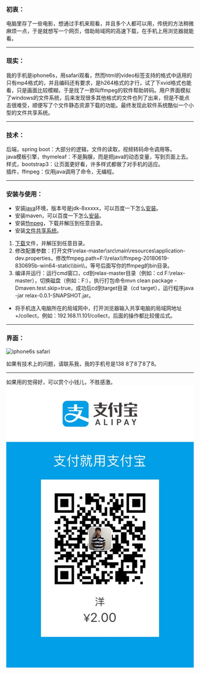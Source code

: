 ### 初衷：
电脑里存了一些电影，想通过手机来观看，并且多个人都可以用，传统的方法稍微麻烦一点，于是就想写一个网页，借助局域网的高速下载，在手机上用浏览器就能看。

---
### 现实：
我的手机是iphone6s，用safari观看，然而html的video标签支持的格式中适用的只有mp4格式的，并且编码还有要求，是h264格式的才行，试了下xvid格式也能看，只是画面比较模糊，于是找了一款叫ffmpeg的软件帮助转码。用户界面模拟了windows的文件系统，后来发现很多其他格式的文件也列了出来，但是不能点击很难受，顺便写了个文件静态资源下载的功能。最终发现此软件系统酷似一个小型的文件共享系统。

---
### 技术：
后端，spring boot：大部分的逻辑，文件的读取，视频转码命令调用等。  
java模板引擎，thymeleaf：不是胸腺，而是把java的动态变量，写到页面上去。  
样式，bootstrap3：让页面更好看，许多样式都做了对手机的适应。  
插件，ffmpeg：仅用java调用了命令，无编程。

---
### 安装与使用：
* 安装[java](http://www.oracle.com/technetwork/java/javase/downloads/jdk8-downloads-2133151.html)环境，版本号是jdk-8xxxxx，可以百度一下怎么[安装](https://jingyan.baidu.com/article/0202781175839b1bcc9ce529.html)。
* 安装maven，可以百度一下怎么[安装](https://jingyan.baidu.com/article/6c67b1d646ae842786bb1e7a.html)。
* 安装[ffmpeg](https://ffmpeg.zeranoe.com/builds/)，下载并解压到任意目录。
* 安装[文件共享系统](https://github.com/gitadmini/relax)。
 1. [下载](https://github.com/gitadmini/relax/archive/master.zip)文件，并解压到任意目录。
 2. 修改配置参数：打开文件\relax-master\src\main\resources\application-dev.properties，修改ffmpeg.path=F:\\\\relax\\\\ffmpeg-20180619-830695b-win64-static\\\\bin\\\\，等号后面写你的ffmpeg的bin目录。
 3. 编译并运行：运行cmd窗口，cd到relax-master目录（例如：cd F:\relax-master），切换磁盘（例如：F:），执行打包命令mvn clean package -Dmaven.test.skip=true，成功后cd到target目录（cd target），运行程序java -jar relax-0.0.1-SNAPSHOT.jar。
* 将手机连入电脑所在的局域网中，打开浏览器输入共享电脑的局域网地址+/collect，例如：192.168.11.101/collect，后面的操作都比较傻瓜式。

---
### 界面：
![iphone6s safari](https://upload-images.jianshu.io/upload_images/12861224-5dd738d6a349f289.png?imageMogr2/auto-orient/strip%7CimageView2/2/w/1240)

如果有技术上的问题，请联系我，我的手机号是138 8了8了8了8。  

---
如果用的觉得好，可以赏个小钱儿，不胜感激。  
![打赏](https://github.com/gitadmini/common/blob/master/IMG_2634.JPG)
